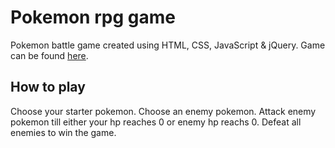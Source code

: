 # Pokemon rpg game
Pokemon battle game created using HTML, CSS, JavaScript & jQuery. Game can be found [here](https://brianduongh.github.io/unit-game-4/).

## How to play

Choose your starter pokemon. Choose an enemy pokemon. Attack enemy pokemon till either your hp reaches 0 or enemy hp reachs 0. Defeat all enemies to win the game.
